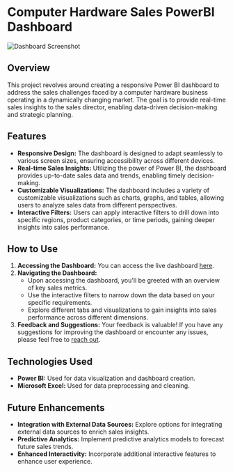   <h1>Computer Hardware Sales PowerBI Dashboard</h1>
    
  <img src="insert_link_to_dashboard_screenshot_here" alt="Dashboard Screenshot" style="max-width: 100%;">

  <h2>Overview</h2>

  <p>This project revolves around creating a responsive Power BI dashboard to address the sales challenges faced by a computer hardware business operating in a dynamically changing market. The goal is to provide real-time sales insights to the sales director, enabling data-driven decision-making and strategic planning.</p>

  <h2>Features</h2>

  <ul>
        <li><strong>Responsive Design:</strong> The dashboard is designed to adapt seamlessly to various screen sizes, ensuring accessibility across different devices.</li>
        <li><strong>Real-time Sales Insights:</strong> Utilizing the power of Power BI, the dashboard provides up-to-date sales data and trends, enabling timely decision-making.</li>
        <li><strong>Customizable Visualizations:</strong> The dashboard includes a variety of customizable visualizations such as charts, graphs, and tables, allowing users to analyze sales data from different perspectives.</li>
        <li><strong>Interactive Filters:</strong> Users can apply interactive filters to drill down into specific regions, product categories, or time periods, gaining deeper insights into sales performance.</li>
  </ul>

  <h2>How to Use</h2>

  <ol>
        <li><strong>Accessing the Dashboard:</strong> You can access the live dashboard <a href="insert_link_to_powerbi_dashboard_here">here</a>.</li>
        <li><strong>Navigating the Dashboard:</strong>
            <ul>
                <li>Upon accessing the dashboard, you'll be greeted with an overview of key sales metrics.</li>
                <li>Use the interactive filters to narrow down the data based on your specific requirements.</li>
                <li>Explore different tabs and visualizations to gain insights into sales performance across different dimensions.</li>
            </ul>
        </li>
        <li><strong>Feedback and Suggestions:</strong> Your feedback is valuable! If you have any suggestions for improving the dashboard or encounter any issues, please feel free to <a href="insert_contact_information_here">reach out</a>.</li>
    </ol>

  <h2>Technologies Used</h2>

  <ul>
        <li><strong>Power BI:</strong> Used for data visualization and dashboard creation.</li>
        <li><strong>Microsoft Excel:</strong> Used for data preprocessing and cleaning.</li>
  </ul>

  <h2>Future Enhancements</h2>

  <ul>
        <li><strong>Integration with External Data Sources:</strong> Explore options for integrating external data sources to enrich sales insights.</li>
        <li><strong>Predictive Analytics:</strong> Implement predictive analytics models to forecast future sales trends.</li>
        <li><strong>Enhanced Interactivity:</strong> Incorporate additional interactive features to enhance user experience.</li>
  </ul>

